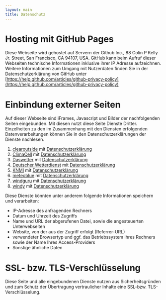 ```yaml
---
layout: main
title: Datenschutz
---
```


# Hosting mit GitHub Pages

Diese Webseite wird gehostet auf Servern der Github Inc., 88 Colin P Kelly Jr. Street, San Francisco, CA 94107, USA. GitHub kann beim Aufruf dieser Webseiten technische Informationen inklusive ihrer IP Adresse aufzeichnen. Weitere Informationen zum Umgang mit Nutzerdaten finden Sie in der Datenschutzerklärung von GitHub unter [https://help.github.com/articles/github-privacy-policy](https://help.github.com/articles/github-privacy-policy)

# Einbindung externer Seiten

Auf dieser Webseite sind iFrames, Javascript und Bilder der nachfolgenden Seiten eingebunden. Mit diesen nutzt diese Seite Dienste Dritter. Einzelheiten zu den im Zusammenhang mit den Diensten erfolgenden Datenverarbeitungen können Sie in den Datenschutzerklärungen der Dienste nachlesen.

1. [clearoutside](https://clearoutside.com/) mit [Datenschutzerklärung](https://clearoutside.com/page/privacy_policy/)
1. [ClimaCell](https://www.climacell.co/) mit [Datenschutzerklärung](https://www.climacell.co/legal/)
1. [Daswetter](https://www.daswetter.com/) mit [Datenschutzerklärung](https://www.daswetter.com/privacy.html)
1. [Deutscher Wetterdienst](https://www.dwd.de/DE/) mit [Datenschutzerklärung](https://www.dwd.de/DE/service/datenschutz/datenschutz_node.html)
1. [KNMI](https://www.knmi.nl/) mit [Datenschutzerklärung](https://www.knmi.nl/privacy)
1. [meteoblue](https://www.meteoblue.com/) mit [Datenschutzerklärung](https://content.meteoblue.com/de/content/view/full/2855)
1. [windguru](https://www.windguru.cz/) mit [Datenschutzerklärung](https://www.windguru.cz/help.php?sec=privacy)
1. [windy](https://www.windy.com/) mit [Datenschutzerklärung](https://account.windy.com/agreements/windy-privacy-policy)

Diese Dienste könnten unter anderem folgende Informationen speichern und verarbeiten:

- IP-Adresse des anfragenden Rechners
- Datum und Uhrzeit des Zugriffs
- Name und URL der abgerufenen Datei, sowie die angesteuerten Unterwebseiten
- Website, von der aus der Zugriff erfolgt (Referrer-URL)
- verwendeter Browsertyp und ggf. das Betriebssystem Ihres Rechners sowie der Name Ihres Access-Providers
- Sonstige ähnliche Daten

# SSL- bzw. TLS-Verschlüsselung
Diese Seite und alle eingebundenen Dienste nutzen aus Sicherheitsgründen und zum Schutz der Übertragung vertraulicher Inhalte eine SSL-bzw. TLS-Verschlüsselung.

